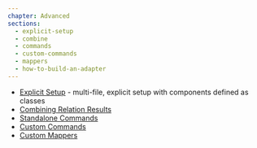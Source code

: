 ```yaml
---
chapter: Advanced
sections:
  - explicit-setup
  - combine
  - commands
  - custom-commands
  - mappers
  - how-to-build-an-adapter
---
```


* [Explicit Setup](/%{version}/learn/advanced/explicit-setup) - multi-file, explicit setup with components defined as classes
* [Combining Relation Results](/%{version}/learn/advanced/combine)
* [Standalone Commands](/%{version}/learn/advanced/commands)
* [Custom Commands](/%{version}/learn/advanced/custom-commands)
* [Custom Mappers](/%{version}/learn/advanced/mappers)
